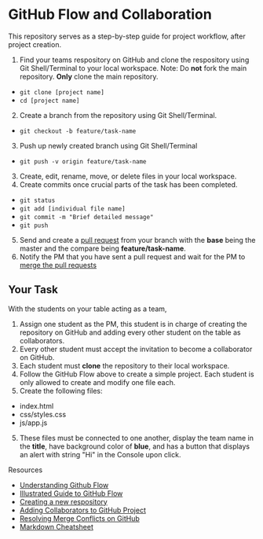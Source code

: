 # GitHub Flow and Collaboration
This repository serves as a step-by-step guide for project workflow, after project creation.

1. Find your teams respository on GitHub and clone the respository using Git Shell/Terminal to your local workspace. 
Note: Do **not** fork the main repository. **Only** clone the main repository.
  - `git clone [project name]`
  - `cd [project name]`
2. Create a branch from the repository using Git Shell/Terminal.
  - `git checkout -b feature/task-name`
3. Push up newly created branch using Git Shell/Terminal
  - `git push -v origin feature/task-name`
3. Create, edit, rename, move, or delete files in your local workspace.
4. Create commits once crucial parts of the task has been completed. 
  - `git status`
  - `git add [individual file name]`
  - `git commit -m "Brief detailed message"`
  - `git push`
5. Send and create a [pull request](https://help.github.com/articles/about-pull-requests/) from your branch with the **base** being the master and the compare being **feature/task-name**.
6. Notify the PM that you have sent a pull request and wait for the PM to [merge the pull requests](https://help.github.com/articles/merging-a-pull-request/)

## Your Task
With the students on your table acting as a team,
1. Assign one student as the PM, this student is in charge of creating the repository on GitHub and adding every other student on the table as collaborators.
2. Every other student must accept the invitation to become a collaborator on GitHub.
3. Each student must **clone** the repository to their local workspace.
4. Follow the GitHub Flow above to create a simple project. Each student is only allowed to create and modify one file each. 
4. Create the following files:
  - index.html
  - css/styles.css
  - js/app.js
5. These files must be connected to one another, display the team name in the **title**, have background color of **blue**, and has a button that displays an alert with string "Hi" in the Console upon click.

Resources
- [Understanding Github Flow](https://help.github.com/articles/github-flow/)
- [Illustrated Guide to GitHub Flow](https://guides.github.com/introduction/flow/)
- [Creating a new respository](https://help.github.com/articles/creating-a-new-repository/)
- [Adding Collaborators to GitHub Project](https://help.github.com/articles/inviting-collaborators-to-a-personal-repository/)
- [Resolving Merge Conflicts on GitHub](https://help.github.com/articles/resolving-a-merge-conflict-on-github/)
- [Markdown Cheatsheet](https://github.com/adam-p/markdown-here/wiki/Markdown-Cheatsheet)
